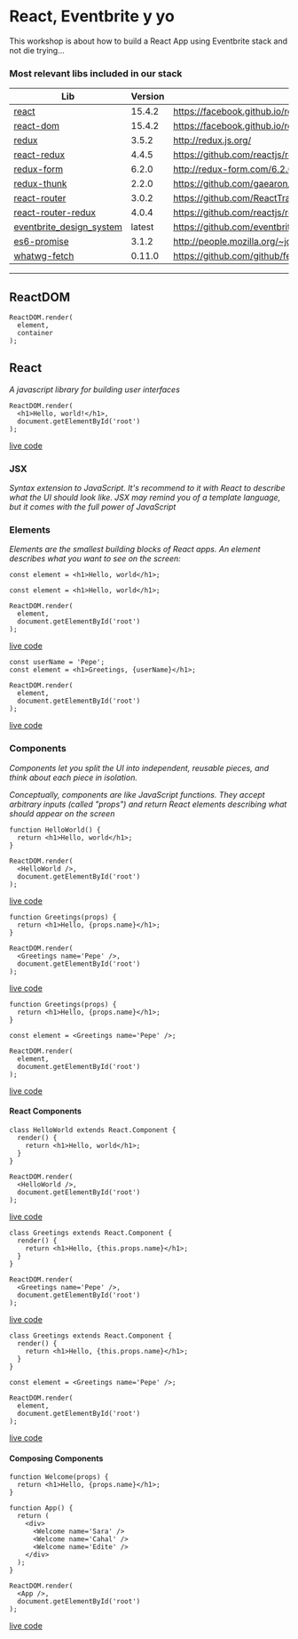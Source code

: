 # React, Eventbrite y yo

This workshop is about how to build a React App using Eventbrite stack and not die trying...

### Most relevant libs included in our stack
| Lib | Version | Docs |
| --- | ------- | ---- |
| [react](https://www.npmjs.com/package/react) | 15.4.2 | https://facebook.github.io/react/docs/hello-world.html |
| [react-dom](https://www.npmjs.com/package/react-dom) | 15.4.2 | https://facebook.github.io/react/docs/react-dom.html |
| [redux](https://www.npmjs.com/package/redux) | 3.5.2 | http://redux.js.org/ |
| [react-redux](https://www.npmjs.com/package/react-redux) | 4.4.5 | https://github.com/reactjs/react-redux/tree/v4.4.5/docs |
| [redux-form](https://www.npmjs.com/package/redux-form) | 6.2.0 | http://redux-form.com/6.2.0/docs/GettingStarted.md/ |
| [redux-thunk](https://www.npmjs.com/package/redux-thunk) | 2.2.0 | https://github.com/gaearon/redux-thunk/blob/v2.2.0/README.md |
| [react-router](https://www.npmjs.com/package/react-router) | 3.0.2 | https://github.com/ReactTraining/react-router/tree/v3.0.2/docs |
| [react-router-redux](https://www.npmjs.com/package/react-router-redux) | 4.0.4 | https://github.com/reactjs/react-router-redux/blob/v4.0.4/README.md |
| [eventbrite_design_system](https://github.com/eventbrite/eventbrite_design_system) | latest | https://github.com/eventbrite/eventbrite_design_system/blob/master/README.md |
| [es6-promise](https://www.npmjs.com/package/es6-promise) | 3.1.2 | http://people.mozilla.org/~jorendorff/es6-draft.html#sec-promise-constructor |
| [whatwg-fetch](https://www.npmjs.com/package/whatwg-fetch) | 0.11.0 | https://github.com/github/fetch/blob/master/README.md |

---

## ReactDOM
```
ReactDOM.render(
  element,
  container
);
```

## React
*A javascript library for building user interfaces*

```
ReactDOM.render(
  <h1>Hello, world!</h1>,
  document.getElementById('root')
);
```
[live code](https://codepen.io/gingrassia/pen/PmWqNY?editors=0010)

### JSX
*Syntax extension to JavaScript. It's recommend to it with React to describe what the UI should look like. JSX may remind you of a template language, but it comes with the full power of JavaScript*

### Elements
*Elements are the smallest building blocks of React apps.
An element describes what you want to see on the screen:*

```
const element = <h1>Hello, world</h1>;
```

```
const element = <h1>Hello, world</h1>;

ReactDOM.render(
  element,
  document.getElementById('root')
);
```
[live code](https://codepen.io/gingrassia/pen/wdgazK?editors=0010)

```
const userName = 'Pepe';
const element = <h1>Greetings, {userName}</h1>;

ReactDOM.render(
  element,
  document.getElementById('root')
);
```
[live code](https://codepen.io/gingrassia/pen/oWBXzQ?editors=0010)

### Components
*Components let you split the UI into independent, reusable pieces, and think about each piece in isolation.*

*Conceptually, components are like JavaScript functions. They accept arbitrary inputs (called "props") and return React elements describing what should appear on the screen*

```
function HelloWorld() {
  return <h1>Hello, world</h1>;
}

ReactDOM.render(
  <HelloWorld />,
  document.getElementById('root')
);
```
[live code](https://codepen.io/gingrassia/pen/ybgNVb?editors=0010)

```
function Greetings(props) {
  return <h1>Hello, {props.name}</h1>;
}

ReactDOM.render(
  <Greetings name='Pepe' />,
  document.getElementById('root')
);
```
[live code](https://codepen.io/gingrassia/pen/oWBXYJ?editors=0010)

```
function Greetings(props) {
  return <h1>Hello, {props.name}</h1>;
}

const element = <Greetings name='Pepe' />;

ReactDOM.render(
  element,
  document.getElementById('root')
);
```
[live code](https://codepen.io/gingrassia/pen/PmWqWw?editors=0010)

#### React Components

```
class HelloWorld extends React.Component {
  render() {
    return <h1>Hello, world</h1>;
  }
}

ReactDOM.render(
  <HelloWorld />,
  document.getElementById('root')
);
```
[live code](https://codepen.io/gingrassia/pen/eWgNge?editors=0010)

```
class Greetings extends React.Component {
  render() {
    return <h1>Hello, {this.props.name}</h1>;
  }
}

ReactDOM.render(
  <Greetings name='Pepe' />,
  document.getElementById('root')
);
```
[live code](https://codepen.io/gingrassia/pen/JNEdEa?editors=0010)

```
class Greetings extends React.Component {
  render() {
    return <h1>Hello, {this.props.name}</h1>;
  }
}

const element = <Greetings name='Pepe' />;

ReactDOM.render(
  element,
  document.getElementById('root')
);
```
[live code](https://codepen.io/gingrassia/pen/gWgpmO?editors=0010)

#### Composing Components

```
function Welcome(props) {
  return <h1>Hello, {props.name}</h1>;
}

function App() {
  return (
    <div>
      <Welcome name='Sara' />
      <Welcome name='Cahal' />
      <Welcome name='Edite' />
    </div>
  );
}

ReactDOM.render(
  <App />,
  document.getElementById('root')
);
```
[live code](https://codepen.io/gingrassia/pen/Njdqpr?editors=0010)
